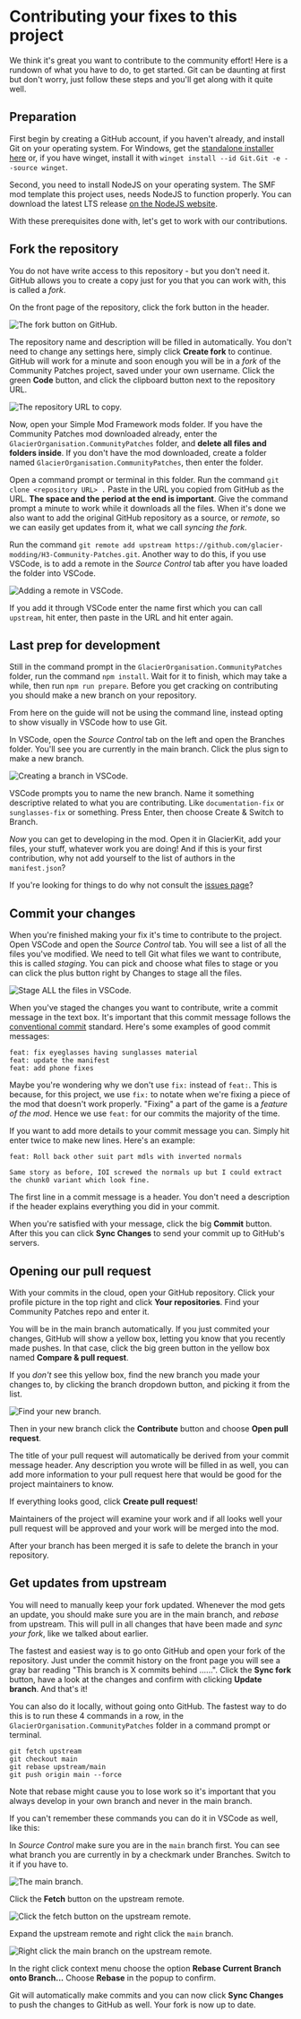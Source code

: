 # Contributing your fixes to this project

We think it's great you want to contribute to the community effort! Here is a rundown of what you have to do, to get started. Git can be daunting at first but don't worry, just follow these steps and you'll get along with it quite well.

## Preparation

First begin by creating a GitHub account, if you haven't already, and install Git on your operating system. For Windows, get the [standalone installer here](https://git-scm.com/download/win) or, if you have winget, install it with `winget install --id Git.Git -e --source winget`.

Second, you need to install NodeJS on your operating system. The SMF mod template this project uses, needs NodeJS to function properly. You can download the latest LTS release [on the NodeJS website](https://nodejs.org/en).

With these prerequisites done with, let's get to work with our contributions.

## Fork the repository

You do not have write access to this repository - but you don't need it. GitHub allows you to create a copy just for you that you can work with, this is called a _fork_.

On the front page of the repository, click the fork button in the header.

![The fork button on GitHub.](./.github/contributing/fork.png)

The repository name and description will be filled in automatically. You don't need to change any settings here, simply click **Create fork** to continue. GitHub will work for a minute and soon enough you will be in a _fork_ of the Community Patches project, saved under your own username. Click the green **Code** button, and click the clipboard button next to the repository URL.

![The repository URL to copy.](./.github/contributing/copy.png)

Now, open your Simple Mod Framework mods folder. If you have the Community Patches mod downloaded already, enter the `GlacierOrganisation.CommunityPatches` folder, and **delete all files and folders inside**. If you don't have the mod downloaded, create a folder named `GlacierOrganisation.CommunityPatches`, then enter the folder.

Open a command prompt or terminal in this folder. Run the command `git clone <repository URL> .`
Paste in the URL you copied from GitHub as the URL. **The space and the period at the end is important**. Give the command prompt a minute to work while it downloads all the files.
When it's done we also want to add the original GitHub repository as a source, or _remote_, so we can easily get updates from it, what we call _syncing the fork_.

Run the command `git remote add upstream https://github.com/glacier-modding/H3-Community-Patches.git`. Another way to do this, if you use VSCode, is to add a remote in the _Source Control_ tab after you have loaded the folder into VSCode.

![Adding a remote in VSCode.](./.github/contributing/addremote.png)

If you add it through VSCode enter the name first which you can call `upstream`, hit enter, then paste in the URL and hit enter again.

## Last prep for development

Still in the command prompt in the `GlacierOrganisation.CommunityPatches` folder, run the command `npm install`. Wait for it to finish, which may take a while, then run `npm run prepare`.
Before you get cracking on contributing you should make a new branch on your repository.

From here on the guide will not be using the command line, instead opting to show visually in VSCode how to use Git.

In VSCode, open the _Source Control_ tab on the left and open the Branches folder. You'll see you are currently in the main branch. Click the plus sign to make a new branch.

![Creating a branch in VSCode.](./.github/contributing/createbranch.png)

VSCode prompts you to name the new branch. Name it something descriptive related to what you are contributing. Like `documentation-fix` or `sunglasses-fix` or something. Press Enter, then choose Create & Switch to Branch.

_Now_ you can get to developing in the mod. Open it in GlacierKit, add your files, your stuff, whatever work you are doing! And if this is your first contribution, why not add yourself to the list of authors in the `manifest.json`?

If you're looking for things to do why not consult the [issues page](https://github.com/glacier-modding/H3-Community-Patches/issues)?

## Commit your changes

When you're finished making your fix it's time to contribute to the project. Open VSCode and open the _Source Control_ tab. You will see a list of all the files you've modified. We need to tell Git what files we want to contribute, this is called _staging_. You can pick and choose what files to stage or you can click the plus button right by Changes to stage all the files.

![Stage ALL the files in VSCode.](./.github/contributing/staging.png)

When you've staged the changes you want to contribute, write a commit message in the text box. It's important that this commit message follows the [conventional commit](https://www.conventionalcommits.org/en/v1.0.0/#examples) standard. Here's some examples of good commit messages:

```
feat: fix eyeglasses having sunglasses material
feat: update the manifest
feat: add phone fixes
```

Maybe you're wondering why we don't use `fix:` instead of `feat:`. This is because, for this project, we use `fix:` to notate when we're fixing a piece of the mod that doesn't work properly. "Fixing" a part of the game is a _feature of the mod_. Hence we use `feat:` for our commits the majority of the time.

If you want to add more details to your commit message you can. Simply hit enter twice to make new lines. Here's an example:

```
feat: Roll back other suit part mdls with inverted normals

Same story as before, IOI screwed the normals up but I could extract the chunk0 variant which look fine.
```

The first line in a commit message is a header. You don't need a description if the header explains everything you did in your commit.

When you're satisfied with your message, click the big **Commit** button. After this you can click **Sync Changes** to send your commit up to GitHub's servers.

## Opening our pull request

With your commits in the cloud, open your GitHub repository. Click your profile picture in the top right and click **Your repositories**. Find your Community Patches repo and enter it.

You will be in the main branch automatically. If you just commited your changes, GitHub will show a yellow box, letting you know that you recently made pushes. In that case, click the big green button in the yellow box named **Compare & pull request**.

If you _don't_ see this yellow box, find the new branch you made your changes to, by clicking the branch dropdown button, and picking it from the list.

![Find your new branch.](./.github/contributing/github_changebranch.png)

Then in your new branch click the **Contribute** button and choose **Open pull request**.

The title of your pull request will automatically be derived from your commit message header. Any description you wrote will be filled in as well, you can add more information to your pull request here that would be good for the project maintainers to know.

If everything looks good, click **Create pull request**!

Maintainers of the project will examine your work and if all looks well your pull request will be approved and your work will be merged into the mod.

After your branch has been merged it is safe to delete the branch in your repository.

## Get updates from upstream

You will need to manually keep your fork updated. Whenever the mod gets an update, you should make sure you are in the main branch, and _rebase_ from upstream. This will pull in all changes that have been made and _sync your fork_, like we talked about earlier.

The fastest and easiest way is to go onto GitHub and open your fork of the repository. Just under the commit history on the front page you will see a gray bar reading "This branch is X commits behind ......". Click the **Sync fork** button, have a look at the changes and confirm with clicking **Update branch**. And that's it!

You can also do it locally, without going onto GitHub. The fastest way to do this is to run these 4 commands in a row, in the `GlacierOrganisation.CommunityPatches` folder in a command prompt or terminal.

```
git fetch upstream
git checkout main
git rebase upstream/main
git push origin main --force
```

Note that rebase might cause you to lose work so it's important that you always develop in your own branch and never in the main branch.

If you can't remember these commands you can do it in VSCode as well, like this:

In _Source Control_ make sure you are in the `main` branch first.
You can see what branch you are currently in by a checkmark under Branches. Switch to it if you have to.

![The main branch.](./.github/contributing/mainbranch.png)

Click the **Fetch** button on the upstream remote.

![Click the fetch button on the upstream remote.](./.github/contributing/fetchupstream.png)

Expand the upstream remote and right click the `main` branch.

![Right click the main branch on the upstream remote.](./.github/contributing/rightclickupstream.png)

In the right click context menu choose the option **Rebase Current Branch onto Branch...** Choose **Rebase** in the popup to confirm.

Git will automatically make commits and you can now click **Sync Changes** to push the changes to GitHub as well. Your fork is now up to date.
